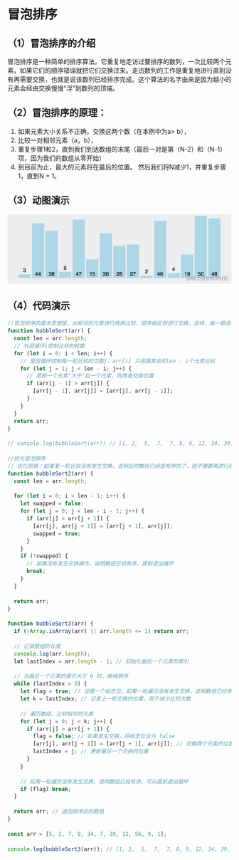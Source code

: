 # 冒泡排序

## （1）冒泡排序的介绍

冒泡排序是一种简单的排序算法。它重复地走访过要排序的数列，一次比较两个元素，如果它们的顺序错误就把它们交换过来。走访数列的工作是重复地进行直到没有再需要交换，也就是说该数列已经排序完成。这个算法的名字由来是因为越小的元素会经由交换慢慢“浮”到数列的顶端。

## （2）冒泡排序的原理：

1. 如果元素大小关系不正确，交换这两个数（在本例中为a> b），
2. 比较一对相邻元素（a，b），
3. 重复步骤1和2，直到我们到达数组的末尾（最后一对是第（N-2）和（N-1）项，因为我们的数组从零开始）
4. 到目前为止，最大的元素将在最后的位置。 然后我们将N减少1，并重复步骤1，直到N = 1。

## （3）动图演示

![image.jpg](./bubble.awebp)

## （4）代码演示

```js
//冒泡排序的基本思想是，对相邻的元素进行两两比较，顺序相反则进行交换，这样，每一趟会将最小或最大的元素“浮”到顶端， 最终达到完全有序。
function bubbleSort(arr) {
  const len = arr.length;
  // 外层循环i控制比较的轮数
  for (let i = 0; i < len; i++) {
    // 里层循环控制每一轮比较的次数j，arr[i] 只用跟其余的len - i个元素比较
    for (let j = 1; j < len - i; j++) {
      // 若前一个元素"大于"后一个元素，则两者交换位置
      if (arr[j - 1] > arr[j]) {
        [arr[j - 1], arr[j]] = [arr[j], arr[j - 1]];
      }
    }
  }
  return arr;
}

// console.log(bubbleSort(arr))	// [1, 2,  5,  7,  7, 8, 9, 12, 34, 39, 56]

//优化冒泡排序
// 优化思路：如果某一轮比较没有发生交换，说明此时数组已经是有序的了，就不需要再进行后续的比较了，直接跳出循环即可。
function bubbleSort2(arr) {
  const len = arr.length;

  for (let i = 0; i < len - 1; i++) {
    let swapped = false;
    for (let j = 0; j < len - i - 1; j++) {
      if (arr[j] > arr[j + 1]) {
        [arr[j], arr[j + 1]] = [arr[j + 1], arr[j]];
        swapped = true;
      }
    }
    if (!swapped) {
      // 如果没有发生交换操作，说明数组已经有序，提前退出循环
      break;
    }
  }

  return arr;
}

function bubbleSort3(arr) {
  if (!Array.isArray(arr) || arr.length <= 1) return arr;

  // 记录数组的长度
  console.log(arr.length);
  let lastIndex = arr.length - 1; // 初始化最后一个元素的索引

  // 当最后一个元素的索引大于 0 时，继续排序
  while (lastIndex > 0) {
    let flag = true; // 设置一个标志位，如果一轮遍历没有发生交换，说明数组已经有序
    let k = lastIndex; // 记录上一轮交换的位置，用于减少比较次数

    // 遍历数组，比较相邻的元素
    for (let j = 0; j < k; j++) {
      if (arr[j] > arr[j + 1]) {
        flag = false; // 如果发生交换，将标志位设为 false
        [arr[j], arr[j + 1]] = [arr[j + 1], arr[j]]; // 交换两个元素的位置
        lastIndex = j; // 更新最后一个交换的位置
      }
    }

    // 如果一轮遍历没有发生交换，说明数组已经有序，可以提前退出循环
    if (flag) break;
  }

  return arr; // 返回排序后的数组
}

const arr = [5, 2, 7, 8, 34, 7, 39, 12, 56, 9, 1];

console.log(bubbleSort3(arr)); // [1, 2,  5,  7,  7, 8, 9, 12, 34, 39, 56]
```
